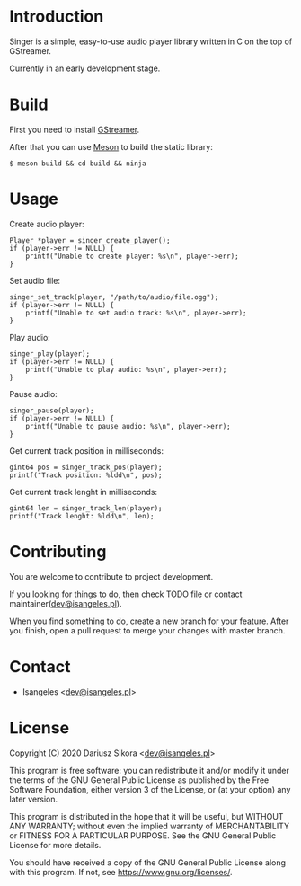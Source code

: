 # Introduction
Singer is a simple, easy-to-use audio player library written in C on the top of GStreamer. 

Currently in an early development stage.
# Build
First you need to install [GStreamer](https://gstreamer.freedesktop.org).

After that you can use [Meson](https://mesonbuild.com) to build the static library:
```
$ meson build && cd build && ninja
```
# Usage
Create audio player:
```
Player *player = singer_create_player();
if (player->err != NULL) {
	printf("Unable to create player: %s\n", player->err);
}
```
Set audio file:
```
singer_set_track(player, "/path/to/audio/file.ogg");
if (player->err != NULL) {
	printf("Unable to set audio track: %s\n", player->err);
}
```
Play audio:
```
singer_play(player);
if (player->err != NULL) {
	printf("Unable to play audio: %s\n", player->err);
}
```
Pause audio:
```
singer_pause(player);
if (player->err != NULL) {
	printf("Unable to pause audio: %s\n", player->err);
}
```
Get current track position in milliseconds:
```
gint64 pos = singer_track_pos(player);
printf("Track position: %ldd\n", pos);
```
Get current track lenght in milliseconds:
```
gint64 len = singer_track_len(player);
printf("Track lenght: %ldd\n", len);
```
# Contributing
You are welcome to contribute to project development.

If you looking for things to do, then check TODO file or contact maintainer(dev@isangeles.pl).

When you find something to do, create a new branch for your feature. After you finish, open a pull request to merge your changes with master branch.
# Contact
* Isangeles <<dev@isangeles.pl>>
# License
Copyright (C) 2020 Dariusz Sikora <<dev@isangeles.pl>>

This program is free software: you can redistribute it and/or modify
it under the terms of the GNU General Public License as published by
the Free Software Foundation, either version 3 of the License, or
(at your option) any later version.

This program is distributed in the hope that it will be useful,
but WITHOUT ANY WARRANTY; without even the implied warranty of
MERCHANTABILITY or FITNESS FOR A PARTICULAR PURPOSE.  See the
GNU General Public License for more details.

You should have received a copy of the GNU General Public License
along with this program.  If not, see <https://www.gnu.org/licenses/>.
